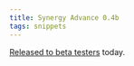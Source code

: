 ```yaml
---
title: Synergy Advance 0.4b
tags: snippets
---
```


[Released to beta testers](http://wincent.com/a/news/archives/2006/03/synergy_advance_4.php) today.
